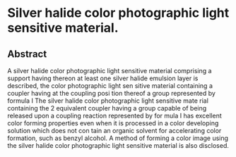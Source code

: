 # Silver halide color photographic light sensitive material.

## Abstract
A silver halide color photographic light sensitive material comprising a support having thereon at least one silver halide emulsion layer is described, the color photographic light sen sitive material containing a coupler having at the coupling posi tion thereof a group represented by formula I The silver halide color photographic light sensitive mate rial containing the 2 equivalent coupler having a group capable of being released upon a coupling reaction represented by for mula I has excellent color forming properties even when it is processed in a color developing solution which does not con tain an organic solvent for accelerating color formation, such as benzyl alcohol. A method of forming a color image using the silver halide color photographic light sensitive material is also disclosed.